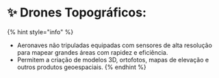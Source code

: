 # ✨ Drones Topográficos:

{% hint style="info" %}
* Aeronaves não tripuladas equipadas com sensores de alta resolução para mapear grandes áreas com rapidez e eficiência.
* Permitem a criação de modelos 3D, ortofotos, mapas de elevação e outros produtos geoespaciais.
{% endhint %}

##
